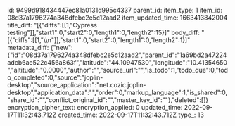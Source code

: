 id: 9499d918434447ec81a0131d995c4337
parent_id: 
item_type: 1
item_id: 08d37a1796274a348dfebc2e5c12aad2
item_updated_time: 1663413842004
title_diff: "[{\"diffs\":[[1,\"Cypress testing\"]],\"start1\":0,\"start2\":0,\"length1\":0,\"length2\":15}]"
body_diff: "[{\"diffs\":[[1,\"\\\n\"]],\"start1\":0,\"start2\":0,\"length1\":0,\"length2\":1}]"
metadata_diff: {"new":{"id":"08d37a1796274a348dfebc2e5c12aad2","parent_id":"1a69bd2a47224adcb6ae522c456a863f","latitude":"44.10947530","longitude":"10.41354650","altitude":"0.0000","author":"","source_url":"","is_todo":1,"todo_due":0,"todo_completed":0,"source":"joplin-desktop","source_application":"net.cozic.joplin-desktop","application_data":"","order":0,"markup_language":1,"is_shared":0,"share_id":"","conflict_original_id":"","master_key_id":""},"deleted":[]}
encryption_cipher_text: 
encryption_applied: 0
updated_time: 2022-09-17T11:32:43.712Z
created_time: 2022-09-17T11:32:43.712Z
type_: 13